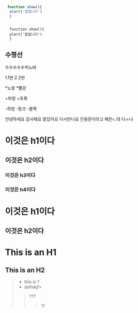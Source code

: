 ```javascript
 function show(){
  alert('알립니다')
  }
```


<pre><code>
  function show(){
  alert('알립니다')
  }
</code></pre>

수평선
--------------------------------
수수수수수퍼노바







1.1번
2.2번

*노랑
  *빨강
  
+파랑
  +초록

-하양
  -핑크
    -블랙




안녕하세요 감사해요 잘있어요 다시만나요
    인용문이라고 해쓴ㄴ데 디ㅗ나





# 이것은 h1이다
## 이것은 h2이다
### 이것은 h3이다
### 이것은 h4이다
<h1>이것은 h1이다</h1>
<h2>이것은 h2이다</h2>

This is an H1
============

This is an H2
-------------

>- this is ?
> - dsflskjf>
> >???
> >>?/
> >>
